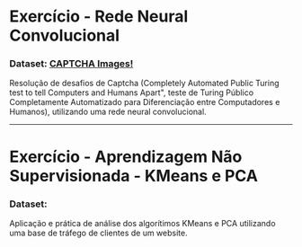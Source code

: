 # Exercício - Rede Neural Convolucional
### Dataset: [CAPTCHA Images!](https://www.kaggle.com/fournierp/captcha-version-2-images)

Resolução de desafios de Captcha (Completely Automated Public Turing test to tell Computers and Humans Apart", teste de Turing Público Completamente Automatizado para Diferenciação entre Computadores e Humanos), utilizando uma rede neural convolucional.
___
# Exercício - Aprendizagem Não Supervisionada - KMeans e PCA
### Dataset: 

Aplicação e prática de análise dos algorítimos KMeans e PCA utilizando uma base de tráfego de clientes de um website.
